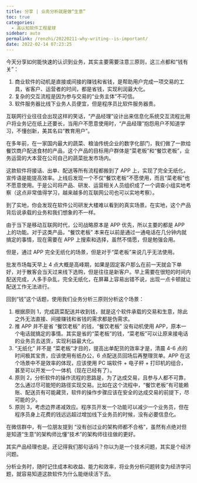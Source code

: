 ```yaml
---
title: 分享 | 业务分析就是做“生意”
toc: true
categories: 
  - 高认知软件工程星球
sidebar: auto
permalink: /renzhi/20220211-why-writing--is-important/
date: 2022-02-14 07:23:25
---
```


今天分享如何能快速的认识到业务，其实主要需要注意三原则，这三点都和“钱有关”：

1. 商业软件的动机是直接或间接的赚钱和省钱，是帮助用户完成一项交易的工具，省客户、运营者的时间，都是省钱，实现利润最大化。
2. 复杂的交互流程是因为参与交易的“业务主体”不可信。
3. 软件服务器比线下业务人员便宜，但是程序员比软件服务器贵。

互联网行业往往会出现这样的笑话，“产品经理”设计出来信息化系统交互流程比用户将业务记在纸上还要长，当用户不愿意使用时，“产品经理”抱怨用户不知道学习，不懂创新，美其名曰“教育用户”。

在多年前，在一家国内最大的蔬菜、粮油传统企业的数字化部门，我们做了一款给餐饮商户配送食材的产品，这个产品的目标用户群体是“菜老板”和“餐饮老板”，业务运营的大本营在公司自己的蔬菜批发市场内。

这款软件将接话、出单、配送等所有流程都搬到了 APP 上，实现了完全无纸化，宣传语是能提高效率。上线后发现一个不仅“餐饮老板”不愿使用，而且“菜老板”也不愿意使用。于是公司将产品、研发、运营相关人员组织成了一个调查小组实地考察（这点非常值得学习，越来越多的互联网公司也可以实地考察）。

到了实地，你会发现在软件公司研发大楼难以看到的真实场景。在实地，这个产品背后说承载的业务和我们想象的不一样。

由于当下是移动互联网时代，公司战略原本是 APP 优先，所以主要的都是 APP 上的功能。对于这类产品，“餐饮老板” 本来在以前是通过一通电话在几分钟内就搞定的事情，现在需要在 APP 上搜索和选择，虽然不情愿，但是勉强会用。

但是，通过 APP 完全无纸化的场景，但是对于“菜老板”来说几乎无法使用。

批发市场每天早上 4  点大概是高峰期，如果是固定客户那么在前一天就会下单好，对于散客会当天过来线下选购，但是往往是新客户。早上需要在很短的时间内配送完成，人多手杂乱，完全无纸化，在屏幕上容易出错不说，出现一点卡顿就让配送工作无法进行。

回到“钱”这个话题，使用我们业务分析三原则分析这个场景：

1. 根据原则 1，完成蔬菜配送并收到钱，就是这个软件承载的交易和生意，除此之外无法直接、间接赚钱和省钱的需求都是伪需求。
2. 推 APP  并不是省 “餐饮老板” 的钱，“餐饮老板” 没有动机使用 APP，原本一个电话就搞定的事情。其实是省的“菜老板”的钱，“菜老板”可以让原来接电话的业务员去送货，实现利益最大化。
3. “无纸化” 并不是 “菜老板”才目的，提高出单配货的效率才是，清晨 4-6 点的时间极其宝贵，应该使用有纸办公，6 点配送员回场后再整理货单。APP 在这个场景中不是效率的体现，应该使用 PC 端软件 + 电子秤 + 打印机的组合，甚至可以开发一个一体机（现在已经有了）。
4. 原则 2，分析软件的操作流程的思路是，为了达成交易，且参与人都不可靠，怎么通过尽可能短的路径实现交易。比如在这个流程中，“餐饮老板”有可能赖账、配送员有可能藏货，软件的操作步骤应该在安全的达成交易的前提下，尽可能的少。
5. 原则 3，考虑边界递减效应。程序员开发一个功能可以减少一个业务员，但在程序员身上花费的钱远远超过增加线下业务员的时候，没有必要信息化。

在微信群中，有一位朋友提到 “没有创过业的架构师都不合格”，虽然有点绝对但是知道“生意”的架构师比懂“技术”的架构师往往做的更好。

其实产品经理也是。还记得我们那句话吗？你以为是一个技术问题，其实是个经济问题。

分析业务时，随时记住成本和收益、能力和效率，将业务分析问题转变为经济学问题，就容易知道这款软件为什么能继续活下去。